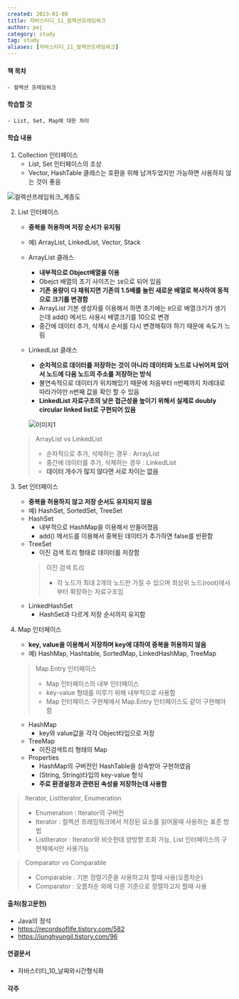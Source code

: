 ```yaml
---
created: 2023-01-08
title: 자바스터디_11_컬렉션프레임워크
author: pej
category: study
tag: study
aliases: [자바스터디_11_컬렉션프레임워크]
---
```


#### 책 목차
	- 컬렉션 프레임워크

#### 학습할 것
	- List, Set, Map에 대한 차이

#### 학습 내용

1. Collection 인터페이스
	+ List, Set 인터페이스의 조상
	+ Vector, HashTable 클래스는 호환을 위해 남겨두었지만 가능하면 사용하지 않는 것이 좋음
	
![컬렉션프레임워크_계층도](https://hudi.blog/static/1bacac1babc556100455a8c64e7658da/02d09/2.png)
	
2. List 인터페이스
	+ **중복을 허용하며 저장 순서가 유지됨**
	+ 예) ArrayList, LinkedList, Vector, Stack
	+ ArrayList 클래스
		+ **내부적으로 Object배열을 이용**
	    + Obejct 배열의 초기 사이즈는 `10`으로 되어 있음
	    + **기존 용량이 다 채워지면 기존의 1.5배를 늘린 새로운 배열로 복사하여 동적으로 크기를 변경함**
	    + ArrayList 기본 생성자를 이용해서 하면 초기에는 `0`으로 배열크기가 생기는데 add() 메서드 사용시 배열크기를 10으로 변경
	    + 중간에 데이터 추가, 삭제시 순서를 다시 변경해줘야 하기 때문에 속도가 느림
	+ LinkedList 클래스
		+ **순차적으로 데이터를 저장하는 것이 아니라 데이터와 노드로 나뉘어져 있어서 노드에 다음 노드의 주소를 저장하는 방식**
		+ 불연속적으로 데이터가 위치해있기 때문에 처음부터 n번째까지 차례대로 따라가야만 n번째 값을 확인 할 수 있음
		+ **LinkedList 자료구조의 낮은 접근성을 높이기 위해서 실제로 doubly circular linked list로 구현되어 있음**
	
		![이미지1](https://omkarnathsingh.files.wordpress.com/2015/07/dcll.gif)
    
	> ArrayList vs LinkedList
	> + 순차적으로 추가, 삭제하는 경우 : ArrayList
	> + 중간에 데이터를 추가, 삭제하는 경우 : LinkedList
	> + **데이터 개수가 많지 않다면 서로 차이는 없음**

3. Set 인터페이스
	+ **중복을 허용하지 않고 저장 순서도 유지되지 않음** 
	+ 예) HashSet, SortedSet, TreeSet
	+ HashSet
		+ 내부적으로 HashMap을 이용해서 만들어졌음
		+ add() 메서드를 이용해서 중복된 데이터가 추가하면 false를 반환함
	+ TreeSet
		+ 이진 검색 트리 형태로 데이터를 저장함
		> 이진 검색 트리
		> + 각 노드가 최대 2개의 노드만 가질 수 있으며 최상위 노드(root)에서부터 확장하는 자료구조임
	+ LinkedHashSet
		+ HashSet과 다르게 저장 순서까지 유지함

4. Map 인터페이스
	+ **key, value을 이용해서 저장하며 key에 대하여 중복을 허용하지 않음**
	+ 예) HashMap, Hashtable, SortedMap, LinkedHashMap, TreeMap
	> Map.Entry 인터페이스
	> + Map 인터페이스의 내부 인터페이스
	> + key-value 형태를 이루기 위해 내부적으로 사용함
	> + Map 인터페이스 구현체에서 Map.Entry 인터페이스도 같이 구현해야함
	
	 + HashMap
		 + key와 value값을 각각 Object타입으로 저장
	 + TreeMap
		 + 이진검색트리 형태의 Map
	 + Properties
		 + HashMap의 구버전인 HashTable을 상속받아 구현하였음
		 + (String, String)타입의 key-value 형식
		 + **주로 환경설정과 관련된 속성을 저장하는데 사용함**

> Iterator, ListIterator, Enumeration
> + Enumeration : Iterator의 구버전
> + Iterator : 컬렉션 프레임워크에서 저장된 요소를 읽어올때 사용하는 표준 방법
> + ListIterator : Iterator와 비슷한데 양방향 조회 가능, List 인터페이스의 구현체에서만 사용가능

> Comparator vs Comparable
> + Comparable : 기본 정렬기준을 사용하고자 할때 사용(오름차순)
> + Comparator : 오름차순 외에 다른 기준으로 정렬하고자 할때 사용
#### 출처(참고문헌)
- Java의 정석
- https://recordsoflife.tistory.com/582
- https://junghyungil.tistory.com/96

#### 연결문서
- 자바스터티_10_날짜와시간형식화

#### 각주

